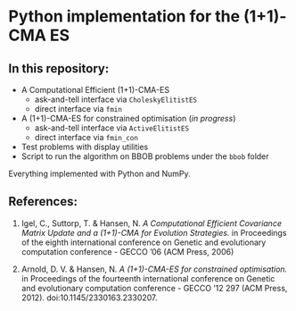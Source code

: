 # Python implementation for the (1+1)-CMA ES

## In this repository:

- A Computational Efficient (1+1)-CMA-ES
    - ask-and-tell interface via `CholeskyElitistES`
    - direct interface via `fmin`
- A (1+1)-CMA-ES for constrained optimisation (_in progress_)
    - ask-and-tell interface via `ActiveElitistES`
    - direct interface via `fmin_con`
- Test problems with display utilities
- Script to run the algorithm on BBOB problems under the `bbob` folder

Everything implemented with Python and NumPy.

## References:

1. Igel, C., Suttorp, T. & Hansen, N.
_A Computational Efficient Covariance Matrix Update and a (1+1)-CMA for Evolution Strategies._
in Proceedings of the eighth international conference on Genetic and evolutionary computation conference - GECCO ’06 (ACM Press, 2006)

2. Arnold, D. V. & Hansen, N.
_A (1+1)-CMA-ES for constrained optimisation._
in Proceedings of the fourteenth international conference on Genetic and evolutionary computation conference - GECCO ’12 297 (ACM Press, 2012). doi:10.1145/2330163.2330207.



